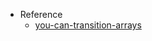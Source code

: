 - Reference
  - [you-can-transition-arrays](https://react-spring.io/hooks/use-transition#you-can-transition-arrays)
